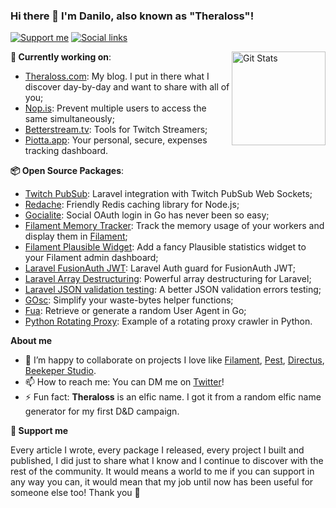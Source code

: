 ### Hi there 👋 I'm Danilo, also known as "Theraloss"!

[![Support me](https://img.shields.io/badge/💜-Support%20me-f471ff?style=for-the-badge)](https://www.buymeacoffee.com/theraloss)
[![Social links](https://img.shields.io/badge/🔗-Social%20Links-00e4e8?style=for-the-badge)](https://linktr.ee/theraloss)

<a href="https://github.com/danilopolani"><img alt="Git Stats" src="https://github-readme-stats.vercel.app/api?username=danilopolani&show_icons=true" align="right" height="150" /></a>

**🔭 Currently working on**: 

- [Theraloss.com](https://theraloss.com): My blog. I put in there what I discover day-by-day and want to share with all of you;
- [Nop.is](https://nop.is): Prevent multiple users to access the same simultaneously;
- [Betterstream.tv](https://betterstream.tv/): Tools for Twitch Streamers;
- [Piotta.app](https://www.piotta.app/): Your personal, secure, expenses tracking dashboard.

**📦 Open Source Packages**:

- [Twitch PubSub](https://github.com/danilopolani/twitch-pub-sub): Laravel integration with Twitch PubSub Web Sockets;
- [Redache](https://github.com/danilopolani/redache): Friendly Redis caching library for Node.js;
- [Gocialite](https://github.com/danilopolani/gocialite): Social OAuth login in Go has never been so easy;
- [Filament Memory Tracker](https://github.com/danilopolani/filament-memory-tracker): Track the memory usage of your workers and display them in [Filament](https://filamentadmin.com);
- [Filament Plausible Widget](https://github.com/danilopolani/filament-plausible-widget): Add a fancy Plausible statistics widget to your Filament admin dashboard;
- [Laravel FusionAuth JWT](https://github.com/danilopolani/laravel-fusionauth-jwt): Laravel Auth guard for FusionAuth JWT;
- [Laravel Array Destructuring](https://github.com/danilopolani/laravel-array-destructuring): Powerful array destructuring for Laravel;
- [Laravel JSON validation testing](https://github.com/danilopolani/laravel-json-validation-testing): A better JSON validation errors testing;
- [GOsc](https://github.com/danilopolani/gosc): Simplify your waste-bytes helper functions;
- [Fua](https://github.com/danilopolani/fua): Retrieve or generate a random User Agent in Go;
- [Python Rotating Proxy](https://github.com/danilopolani/rotating-proxy-python): Example of a rotating proxy crawler in Python.

**About me**

- 👯 I’m happy to collaborate on projects I love like [Filament](https://github.com/laravel-filament/filament/pulls?q=is%3Apr+is%3Aclosed+author%3Adanilopolani), [Pest](https://github.com/pestphp/pest/pulls?q=is%3Apr+author%3Adanilopolani+is%3Aclosed), [Directus](https://github.com/directus/directus/pulls?q=is%3Apr+author%3Adanilopolani+is%3Aclosed), [Beekeper Studio](https://github.com/beekeeper-studio/beekeeper-studio/pulls?q=is%3Apr+author%3Adanilopolani+is%3Aclosed).
- 📫 How to reach me: You can DM me on [Twitter](https://twitter.com/theraloss)!
- ⚡ Fun fact: **Theraloss** is an elfic name. I got it from a random elfic name generator for my first D&D campaign.

**💜 Support me**

Every article I wrote, every package I released, every project I built and published, I did just to share what I know and I continue to discover with the rest of the community. It would means a world to me if you can support in any way you can, it would mean that my job until now has been useful for someone else too! Thank you 🙏
